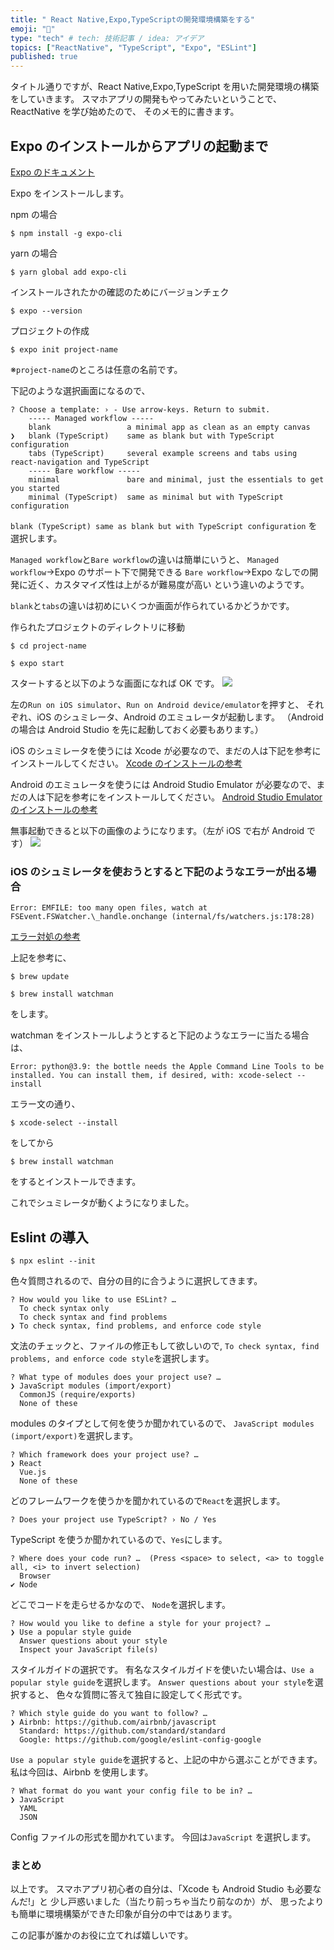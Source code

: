 ```yaml
---
title: " React Native,Expo,TypeScriptの開発環境構築をする"
emoji: "🎥"
type: "tech" # tech: 技術記事 / idea: アイデア
topics: ["ReactNative", "TypeScript", "Expo", "ESLint"]
published: true
---
```


タイトル通りですが、React Native,Expo,TypeScript を用いた開発環境の構築をしていきます。
スマホアプリの開発もやってみたいということで、ReactNative を学び始めたので、
そのメモ的に書きます。

## Expo のインストールからアプリの起動まで

[Expo のドキュメント](https://expo.io/)

Expo をインストールします。

npm の場合

```
$ npm install -g expo-cli
```

yarn の場合

```
$ yarn global add expo-cli
```

インストールされたかの確認のためにバージョンチェク

```
$ expo --version
```

プロジェクトの作成

```
$ expo init project-name
```

※`project-name`のところは任意の名前です。

下記のような選択画面になるので、

```
? Choose a template: › - Use arrow-keys. Return to submit.
    ----- Managed workflow -----
    blank                 a minimal app as clean as an empty canvas
❯   blank (TypeScript)    same as blank but with TypeScript configuration
    tabs (TypeScript)     several example screens and tabs using react-navigation and TypeScript
    ----- Bare workflow -----
    minimal               bare and minimal, just the essentials to get you started
    minimal (TypeScript)  same as minimal but with TypeScript configuration
```

`blank (TypeScript) same as blank but with TypeScript configuration`
を選択します。

`Managed workflow`と`Bare workflow`の違いは簡単にいうと、
`Managed workflow`→Expo のサポート下で開発できる
`Bare workflow`→Expo なしでの開発に近く、カスタマイズ性は上がるが難易度が高い
という違いのようです。

`blank`と`tabs`の違いは初めにいくつか画面が作られているかどうかです。

作られたプロジェクトのディレクトリに移動

```
$ cd project-name
```

```
$ expo start
```

スタートすると以下のような画面になれば OK です。
![](https://storage.googleapis.com/zenn-user-upload/sw46nhvcikwgmvjzshbtytu9ozxw)

左の`Run on iOS simulator`、`Run on Android device/emulator`を押すと、
それぞれ、iOS のシュミレータ、Android のエミュレータが起動します。
（Android の場合は Android Studio を先に起動しておく必要もあります。）

iOS のシュミレータを使うには Xcode が必要なので、まだの人は下記を参考にインストールしてください。
[Xcode のインストールの参考](https://docs.expo.io/workflow/ios-simulator/)

Android のエミュレータを使うには Android Studio Emulator が必要なので、まだの人は下記を参考にをインストールしてください。
[Android Studio Emulator のインストールの参考](https://docs.expo.io/workflow/android-studio-emulator/)

無事起動できると以下の画像のようになります。（左が iOS で右が Android です）
![](https://storage.googleapis.com/zenn-user-upload/8pjh9bu8vrp42d4k6dyxthxouqzn)

### iOS のシュミレータを使おうとすると下記のようなエラーが出る場合

`Error: EMFILE: too many open files, watch at FSEvent.FSWatcher.\_handle.onchange (internal/fs/watchers.js:178:28)`

[エラー対処の参考](https://stackoverflow.com/questions/58675179/error-emfile-too-many-open-files-react-native-cli)

上記を参考に、

```
$ brew update
```

```
$ brew install watchman
```

をします。

watchman をインストールしようとすると下記のようなエラーに当たる場合は、

`Error: python@3.9: the bottle needs the Apple Command Line Tools to be installed. You can install them, if desired, with: xcode-select --install`

エラー文の通り、

```
$ xcode-select --install
```

をしてから

```
$ brew install watchman
```

をするとインストールできます。

これでシュミレータが動くようになりました。

## Eslint の導入

```
$ npx eslint --init
```

色々質問されるので、自分の目的に合うように選択してきます。

```
? How would you like to use ESLint? …
  To check syntax only
  To check syntax and find problems
❯ To check syntax, find problems, and enforce code style
```

文法のチェックと、ファイルの修正もして欲しいので,
`To check syntax, find problems, and enforce code style`を選択します。

```
? What type of modules does your project use? …
❯ JavaScript modules (import/export)
  CommonJS (require/exports)
  None of these
```

modules のタイプとして何を使うか聞かれているので、
`JavaScript modules (import/export)`を選択します。

```
? Which framework does your project use? …
❯ React
  Vue.js
  None of these
```

どのフレームワークを使うかを聞かれているので`React`を選択します。

```
? Does your project use TypeScript? › No / Yes
```

TypeScript を使うか聞かれているので、`Yes`にします。

```
? Where does your code run? …  (Press <space> to select, <a> to toggle all, <i> to invert selection)
  Browser
✔ Node
```

どこでコードを走らせるかなので、
`Node`を選択します。

```
? How would you like to define a style for your project? …
❯ Use a popular style guide
  Answer questions about your style
  Inspect your JavaScript file(s)
```

スタイルガイドの選択です。
有名なスタイルガイドを使いたい場合は、`Use a popular style guide`を選択します。
`Answer questions about your style`を選択すると、
色々な質問に答えて独自に設定してく形式です。

```
? Which style guide do you want to follow? …
❯ Airbnb: https://github.com/airbnb/javascript
  Standard: https://github.com/standard/standard
  Google: https://github.com/google/eslint-config-google
```

`Use a popular style guide`を選択すると、上記の中から選ぶことができます。
私は今回は、Airbnb を使用します。

```
? What format do you want your config file to be in? …
❯ JavaScript
  YAML
  JSON
```

Config ファイルの形式を聞かれています。
今回は`JavaScript` を選択します。

### まとめ

以上です。
スマホアプリ初心者の自分は、「Xcode も Android Studio も必要なんだ!」と
少し戸惑いました（当たり前っちゃ当たり前なのか）が、
思ったよりも簡単に環境構築ができた印象が自分の中ではあります。

この記事が誰かのお役に立てれば嬉しいです。
